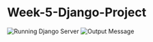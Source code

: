 # Week-5-Django-Project

![Running Django Server](https://user-images.githubusercontent.com/119624874/205455808-3bf594f7-b2c5-4545-8d42-a961d0fd2115.jpg)
![Output Message](https://user-images.githubusercontent.com/119624874/205455809-e670789f-1090-4c6a-a204-e8cdde35531c.jpg)
